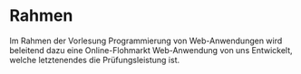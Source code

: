 # Rahmen
Im Rahmen der Vorlesung Programmierung von Web-Anwendungen wird beleitend dazu eine Online-Flohmarkt Web-Anwendung von uns Entwickelt, welche letztenendes die Prüfungsleistung ist.

